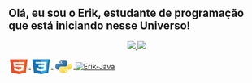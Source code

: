 ## Olá, eu sou o Erik, estudante de programação que está iniciando nesse Universo!

<div align="center">
  <a href="github.com/ErikPanicio">
  <img height="167em" src="https://github-readme-stats.vercel.app/api?username=erikpanicio&show_icons=true&theme=outrun&include_all_commits=true&count_private=true"/>
  <img height="167em" src="https://github-readme-stats.vercel.app/api/top-langs/?username=erikpanicio&layout=compact&langs_count=7&theme=outrun"/> <!-- aura  outrun-->
</div> 
  
 <div style="display: inline_block"><br>
  <img align="center" alt="Erik-HTML" height="30" width="40" src="https://raw.githubusercontent.com/devicons/devicon/master/icons/html5/html5-original.svg">
  <img align="center" alt="Erik-CSS" height="30" width="40" src="https://raw.githubusercontent.com/devicons/devicon/master/icons/css3/css3-original.svg">
  <img align="center" alt="Erik-Python" height="30" width="40" src="https://raw.githubusercontent.com/devicons/devicon/master/icons/python/python-original.svg">
  <img align="center" alt = "Erik-Java" height="30" width="40" src="https://cdn.jsdelivr.net/gh/devicons/devicon/icons/java/java-original.svg" />
</div>
  
<!--  ![Snake animation](https://github.com/ErikPanicio/ErikPanicio/blob/output/github-contribution-grid-snake.svg)   -->
